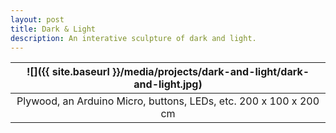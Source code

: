 ```yaml
---
layout: post
title: Dark & Light
description: An interative sculpture of dark and light.
---
```


![]({{ site.baseurl }}/media/projects/dark-and-light/dark-and-light.jpg) |
:----------: |
Plywood, an Arduino Micro, buttons, LEDs, etc. 200 x 100 x 200 cm|
